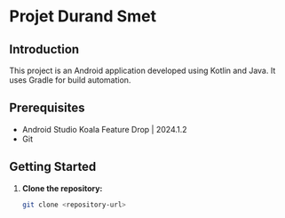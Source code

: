 # Projet Durand Smet

## Introduction
This project is an Android application developed using Kotlin and Java. It uses Gradle for build automation.

## Prerequisites
- Android Studio Koala Feature Drop | 2024.1.2
- Git

## Getting Started

1. **Clone the repository:**
   ```sh
   git clone <repository-url>
